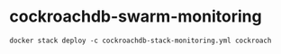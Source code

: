 # cockroachdb-swarm-monitoring

```docker stack deploy -c cockroachdb-stack-monitoring.yml cockroach```
